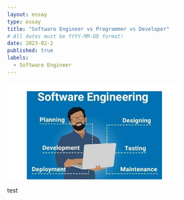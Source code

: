 ```yaml
---
layout: essay
type: essay
title: "Software Engineer vs Programmer vs Developer"
# All dates must be YYYY-MM-DD format!
date: 2023-02-2
published: true
labels:
  - Software Engineer
---
```


<img width="400px" class="rounded float-start pe-4" src="../img/software engineer.png">

test
